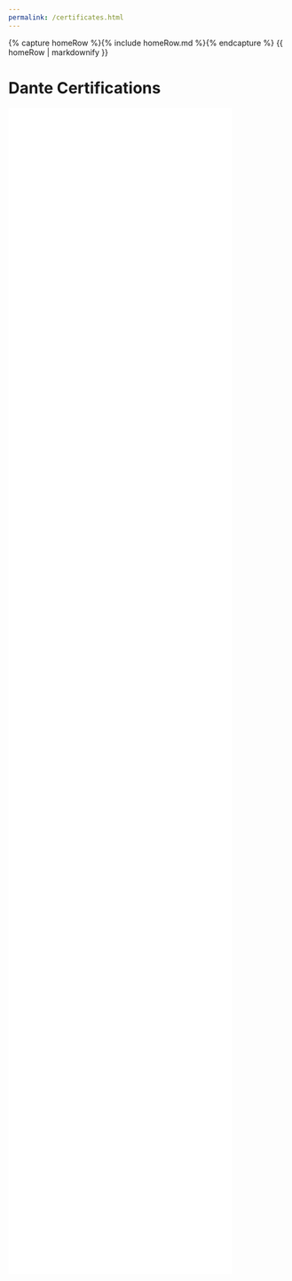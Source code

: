 ```yaml
---
permalink: /certificates.html
---
```


<body>
    {% capture homeRow %}{% include homeRow.md %}{% endcapture %}
    {{ homeRow | markdownify }}
</body>

# Dante Certifications

<embed src="assets/pdfs/lvl1.pdf" width="80%" height="700px" />
<embed src="assets/pdfs/lvl2.pdf" width="80%" height="700px" />
<embed src="assets/pdfs/lvl3.pdf" width="80%" height="700px" />
